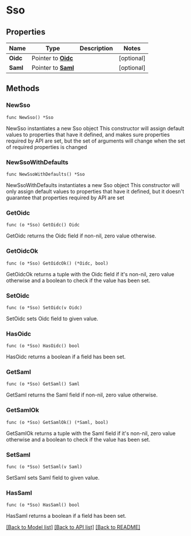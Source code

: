 # Sso

## Properties

Name | Type | Description | Notes
------------ | ------------- | ------------- | -------------
**Oidc** | Pointer to [**Oidc**](Oidc.md) |  | [optional] 
**Saml** | Pointer to [**Saml**](Saml.md) |  | [optional] 

## Methods

### NewSso

`func NewSso() *Sso`

NewSso instantiates a new Sso object
This constructor will assign default values to properties that have it defined,
and makes sure properties required by API are set, but the set of arguments
will change when the set of required properties is changed

### NewSsoWithDefaults

`func NewSsoWithDefaults() *Sso`

NewSsoWithDefaults instantiates a new Sso object
This constructor will only assign default values to properties that have it defined,
but it doesn't guarantee that properties required by API are set

### GetOidc

`func (o *Sso) GetOidc() Oidc`

GetOidc returns the Oidc field if non-nil, zero value otherwise.

### GetOidcOk

`func (o *Sso) GetOidcOk() (*Oidc, bool)`

GetOidcOk returns a tuple with the Oidc field if it's non-nil, zero value otherwise
and a boolean to check if the value has been set.

### SetOidc

`func (o *Sso) SetOidc(v Oidc)`

SetOidc sets Oidc field to given value.

### HasOidc

`func (o *Sso) HasOidc() bool`

HasOidc returns a boolean if a field has been set.

### GetSaml

`func (o *Sso) GetSaml() Saml`

GetSaml returns the Saml field if non-nil, zero value otherwise.

### GetSamlOk

`func (o *Sso) GetSamlOk() (*Saml, bool)`

GetSamlOk returns a tuple with the Saml field if it's non-nil, zero value otherwise
and a boolean to check if the value has been set.

### SetSaml

`func (o *Sso) SetSaml(v Saml)`

SetSaml sets Saml field to given value.

### HasSaml

`func (o *Sso) HasSaml() bool`

HasSaml returns a boolean if a field has been set.


[[Back to Model list]](../README.md#documentation-for-models) [[Back to API list]](../README.md#documentation-for-api-endpoints) [[Back to README]](../README.md)


